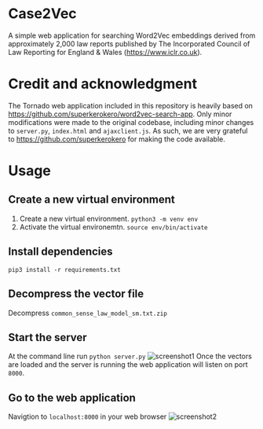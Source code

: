 # Case2Vec

A simple web application for searching Word2Vec embeddings derived from approximately 2,000 law reports published by The Incorporated Council of Law Reporting for England & Wales (https://www.iclr.co.uk).

# Credit and acknowledgment

The Tornado web application included in this repository is heavily based on https://github.com/superkerokero/word2vec-search-app. Only minor modifications were made to the original codebase, including minor changes to `server.py`, `index.html` and `ajaxclient.js`. As such, we are very grateful to https://github.com/superkerokero for making the code available. 

# Usage
## Create a new virtual environment
1. Create a new virtual environment.
```python3 -m venv env```
2. Activate the virtual environemtn.
```source env/bin/activate```
## Install dependencies
```pip3 install -r requirements.txt```
## Decompress the vector file
Decompress `common_sense_law_model_sm.txt.zip`
## Start the server
At the command line run `python server.py`
![screenshot1](img/screenshot1.png)
Once the vectors are loaded and the server is running the web application will listen on port `8000`.
## Go to the web application
Navigtion to `localhost:8000` in your web browser
![screenshot2](img/screenshot2.png)

